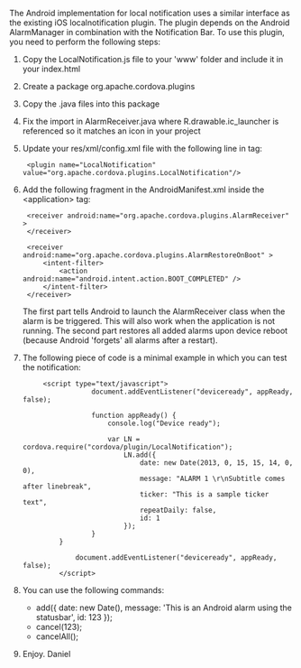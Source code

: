 The Android implementation for local notification uses a similar interface as the existing iOS localnotification plugin. The plugin depends on the Android AlarmManager in combination with the Notification Bar.
To use this plugin, you need to perform the following steps:

1. Copy the LocalNotification.js file to your 'www' folder and include it in your index.html
2. Create a package org.apache.cordova.plugins
3. Copy the .java files into this package
4. Fix the import in AlarmReceiver.java where R.drawable.ic_launcher is referenced so it matches an icon in your project
5. Update your res/xml/config.xml file with the following line in <plugins> tag:

        <plugin name="LocalNotification" value="org.apache.cordova.plugins.LocalNotification"/>

6. Add the following fragment in the AndroidManifest.xml inside the &lt;application&gt; tag:

        <receiver android:name="org.apache.cordova.plugins.AlarmReceiver" >
		</receiver>

		<receiver android:name="org.apache.cordova.plugins.AlarmRestoreOnBoot" >
    		<intent-filter>
        		<action android:name="android.intent.action.BOOT_COMPLETED" />
   			</intent-filter>
		</receiver>
    
    The first part tells Android to launch the AlarmReceiver class when the alarm is be triggered. This will also work when the application is not running.
	The second part restores all added alarms upon device reboot (because Android 'forgets' all alarms after a restart).
	
7. The following piece of code is a minimal example in which you can test the notification:

        	<script type="text/javascript">
                        document.addEventListener("deviceready", appReady, false);
			
                        function appReady() {
                        	console.log("Device ready");
				
                        	var LN = cordova.require("cordova/plugin/LocalNotification");
								LN.add({
									date: new Date(2013, 0, 15, 15, 14, 0, 0),
									message: "ALARM 1 \r\nSubtitle comes after linebreak",
									ticker: "This is a sample ticker text",
									repeatDaily: false,
									id: 1
								});
                		}
        		}
			
                	document.addEventListener("deviceready", appReady, false);
                </script>
		
8. You can use the following commands:

	- add({ date: new Date(), message: 'This is an Android alarm using the statusbar', id: 123 });
	- cancel(123); 
	- cancelAll();
		
9. Enjoy. Daniel